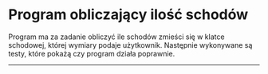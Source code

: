 # Program obliczający ilość schodów

Program ma za zadanie obliczyć ile schodów zmieści się w klatce schodowej, której wymiary podaje użytkownik. Następnie wykonywane są testy, które pokażą czy program działa poprawnie.

---

## 
